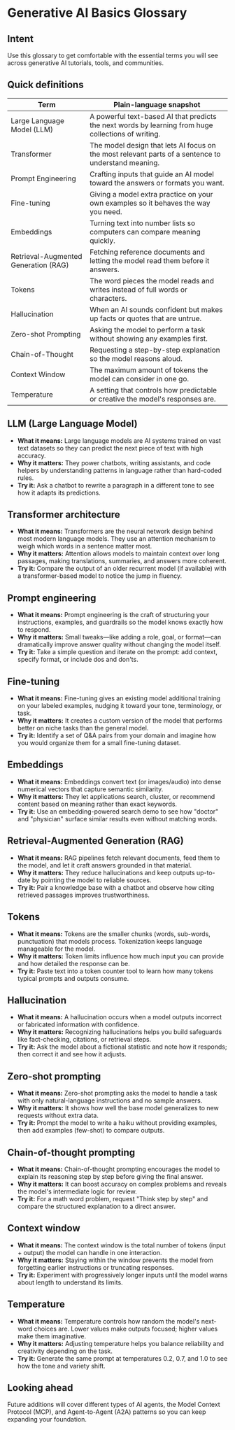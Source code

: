 # Generative AI Basics Glossary

## Intent
Use this glossary to get comfortable with the essential terms you will see across generative AI tutorials, tools, and communities.

## Quick definitions
| Term | Plain-language snapshot |
| --- | --- |
| Large Language Model (LLM) | A powerful text-based AI that predicts the next words by learning from huge collections of writing. |
| Transformer | The model design that lets AI focus on the most relevant parts of a sentence to understand meaning. |
| Prompt Engineering | Crafting inputs that guide an AI model toward the answers or formats you want. |
| Fine-tuning | Giving a model extra practice on your own examples so it behaves the way you need. |
| Embeddings | Turning text into number lists so computers can compare meaning quickly. |
| Retrieval-Augmented Generation (RAG) | Fetching reference documents and letting the model read them before it answers. |
| Tokens | The word pieces the model reads and writes instead of full words or characters. |
| Hallucination | When an AI sounds confident but makes up facts or quotes that are untrue. |
| Zero-shot Prompting | Asking the model to perform a task without showing any examples first. |
| Chain-of-Thought | Requesting a step-by-step explanation so the model reasons aloud. |
| Context Window | The maximum amount of tokens the model can consider in one go. |
| Temperature | A setting that controls how predictable or creative the model's responses are. |

## LLM (Large Language Model)
- **What it means:** Large language models are AI systems trained on vast text datasets so they can predict the next piece of text with high accuracy.
- **Why it matters:** They power chatbots, writing assistants, and code helpers by understanding patterns in language rather than hard-coded rules.
- **Try it:** Ask a chatbot to rewrite a paragraph in a different tone to see how it adapts its predictions.

## Transformer architecture
- **What it means:** Transformers are the neural network design behind most modern language models. They use an attention mechanism to weigh which words in a sentence matter most.
- **Why it matters:** Attention allows models to maintain context over long passages, making translations, summaries, and answers more coherent.
- **Try it:** Compare the output of an older recurrent model (if available) with a transformer-based model to notice the jump in fluency.

## Prompt engineering
- **What it means:** Prompt engineering is the craft of structuring your instructions, examples, and guardrails so the model knows exactly how to respond.
- **Why it matters:** Small tweaks—like adding a role, goal, or format—can dramatically improve answer quality without changing the model itself.
- **Try it:** Take a simple question and iterate on the prompt: add context, specify format, or include dos and don'ts.

## Fine-tuning
- **What it means:** Fine-tuning gives an existing model additional training on your labeled examples, nudging it toward your tone, terminology, or task.
- **Why it matters:** It creates a custom version of the model that performs better on niche tasks than the general model.
- **Try it:** Identify a set of Q&A pairs from your domain and imagine how you would organize them for a small fine-tuning dataset.

## Embeddings
- **What it means:** Embeddings convert text (or images/audio) into dense numerical vectors that capture semantic similarity.
- **Why it matters:** They let applications search, cluster, or recommend content based on meaning rather than exact keywords.
- **Try it:** Use an embedding-powered search demo to see how "doctor" and "physician" surface similar results even without matching words.

## Retrieval-Augmented Generation (RAG)
- **What it means:** RAG pipelines fetch relevant documents, feed them to the model, and let it craft answers grounded in that material.
- **Why it matters:** They reduce hallucinations and keep outputs up-to-date by pointing the model to reliable sources.
- **Try it:** Pair a knowledge base with a chatbot and observe how citing retrieved passages improves trustworthiness.

## Tokens
- **What it means:** Tokens are the smaller chunks (words, sub-words, punctuation) that models process. Tokenization keeps language manageable for the model.
- **Why it matters:** Token limits influence how much input you can provide and how detailed the response can be.
- **Try it:** Paste text into a token counter tool to learn how many tokens typical prompts and outputs consume.

## Hallucination
- **What it means:** A hallucination occurs when a model outputs incorrect or fabricated information with confidence.
- **Why it matters:** Recognizing hallucinations helps you build safeguards like fact-checking, citations, or retrieval steps.
- **Try it:** Ask the model about a fictional statistic and note how it responds; then correct it and see how it adjusts.

## Zero-shot prompting
- **What it means:** Zero-shot prompting asks the model to handle a task with only natural-language instructions and no sample answers.
- **Why it matters:** It shows how well the base model generalizes to new requests without extra data.
- **Try it:** Prompt the model to write a haiku without providing examples, then add examples (few-shot) to compare outputs.

## Chain-of-thought prompting
- **What it means:** Chain-of-thought prompting encourages the model to explain its reasoning step by step before giving the final answer.
- **Why it matters:** It can boost accuracy on complex problems and reveals the model's intermediate logic for review.
- **Try it:** For a math word problem, request "Think step by step" and compare the structured explanation to a direct answer.

## Context window
- **What it means:** The context window is the total number of tokens (input + output) the model can handle in one interaction.
- **Why it matters:** Staying within the window prevents the model from forgetting earlier instructions or truncating responses.
- **Try it:** Experiment with progressively longer inputs until the model warns about length to understand its limits.

## Temperature
- **What it means:** Temperature controls how random the model's next-word choices are. Lower values make outputs focused; higher values make them imaginative.
- **Why it matters:** Adjusting temperature helps you balance reliability and creativity depending on the task.
- **Try it:** Generate the same prompt at temperatures 0.2, 0.7, and 1.0 to see how the tone and variety shift.

## Looking ahead
Future additions will cover different types of AI agents, the Model Context Protocol (MCP), and Agent-to-Agent (A2A) patterns so you can keep expanding your foundation.

